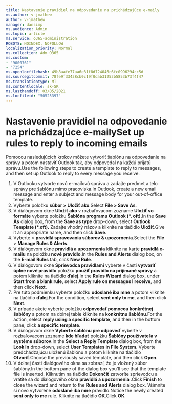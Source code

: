```yaml
---
title: Nastavenie pravidiel na odpovedanie na prichádzajúce e-maily
ms.author: v-jmathew
author: v-jmathew
manager: dansimp
ms.audience: Admin
ms.topic: article
ms.service: o365-administration
ROBOTS: NOINDEX, NOFOLLOW
localization_priority: Normal
ms.collection: Adm_O365
ms.custom:
- "9000761"
- "7254"
ms.openlocfilehash: 49b8aafe77aa6e31f8d724046c6fc0996294cc5d
ms.sourcegitcommit: 78fe9f33438cb0c19f0dab31253b5853b73f4f47
ms.translationtype: MT
ms.contentlocale: sk-SK
ms.lasthandoff: 03/05/2021
ms.locfileid: "50525397"
---
```

# <a name="set-up-rules-to-reply-to-incoming-emails"></a><span data-ttu-id="53fb9-102">Nastavenie pravidiel na odpovedanie na prichádzajúce e-maily</span><span class="sxs-lookup"><span data-stu-id="53fb9-102">Set up rules to reply to incoming emails</span></span>

<span data-ttu-id="53fb9-103">Pomocou nasledujúcich krokov môžete vytvoriť šablónu na odpovedanie na správy a potom nastaviť Outlook tak, aby odpovedal na každú prijatú správu.</span><span class="sxs-lookup"><span data-stu-id="53fb9-103">Use the following steps to create a template to reply to messages, and then set up Outlook to reply to every message you receive.</span></span>

1. <span data-ttu-id="53fb9-104">V Outlooku vytvorte novú e-mailovú správu a zadajte predmet a telo správy pre šablónu mimo pracoviska.</span><span class="sxs-lookup"><span data-stu-id="53fb9-104">In Outlook, create a new email message and enter a subject and message body for your out-of-office template.</span></span>
2. <span data-ttu-id="53fb9-105">Vyberte položku **súbor > Uložiť ako**.</span><span class="sxs-lookup"><span data-stu-id="53fb9-105">Select **File > Save As**.</span></span>
3. <span data-ttu-id="53fb9-106">V dialógovom okne **Uložiť ako** v rozbaľovacom zozname **Uložiť vo formáte** vyberte položku **Šablóna programu Outlook (\*. oft).**</span><span class="sxs-lookup"><span data-stu-id="53fb9-106">In the **Save As** dialog box, from the **Save as type** drop-down, select **Outlook Template (\*.oft).**</span></span> <span data-ttu-id="53fb9-107">Zadajte vhodný názov a kliknite na tlačidlo **Uložiť**.</span><span class="sxs-lookup"><span data-stu-id="53fb9-107">Give it an appropriate name, and then click **Save**.</span></span>
4. <span data-ttu-id="53fb9-108">Vyberte   >  **pravidlá spravovania súborov & upozornenia**.</span><span class="sxs-lookup"><span data-stu-id="53fb9-108">Select the **File** > **Manage Rules & Alerts**.</span></span>
5. <span data-ttu-id="53fb9-109">V dialógovom okne **pravidlá a upozornenia** kliknite na karte **pravidlá e-mailu** na položku **nové pravidlo**.</span><span class="sxs-lookup"><span data-stu-id="53fb9-109">In the **Rules and Alerts** dialog box, on the **E-mail Rules** tab, click **New Rule**.</span></span>
6. <span data-ttu-id="53fb9-110">V dialógovom okne **Sprievodca pravidlami** vyberte v časti **vytvoriť úplne nové pravidlo** položku **použiť pravidlo na prijímané správy** a potom kliknite na tlačidlo **ďalej**.</span><span class="sxs-lookup"><span data-stu-id="53fb9-110">In the **Rules Wizard** dialog box, under **Start from a blank rule**, select **Apply rule on messages I receive**, and then click **Next**.</span></span>
7. <span data-ttu-id="53fb9-111">Pre túto podmienku vyberte položku **odoslané iba mne** a potom kliknite na tlačidlo **ďalej**.</span><span class="sxs-lookup"><span data-stu-id="53fb9-111">For the condition, select **sent only to me**, and then click **Next**.</span></span>
8. <span data-ttu-id="53fb9-112">V prípade akcie vyberte položku **odpovedať pomocou konkrétnej šablóny** a potom na dolnej table kliknite na **konkrétnu šablónu**.</span><span class="sxs-lookup"><span data-stu-id="53fb9-112">For the action, select **reply using a specific template**, and then in the bottom pane, click **a specific template**.</span></span>
9. <span data-ttu-id="53fb9-113">V dialógovom okne **Vyberte šablónu pre odpoveď** vyberte v rozbaľovacom zozname **kde hľadať** položku **Šablóny používateľa v systéme súborov**.</span><span class="sxs-lookup"><span data-stu-id="53fb9-113">In the **Select a Reply Template** dialog box, from the **Look In** drop-down, select **User Templates in File System**.</span></span> <span data-ttu-id="53fb9-114">Vyberte predchádzajúcu uloženú šablónu a potom kliknite na tlačidlo **Otvoriť**.</span><span class="sxs-lookup"><span data-stu-id="53fb9-114">Choose the previously saved template, and then click **Open**.</span></span>
10. <span data-ttu-id="53fb9-115">V dolnej časti dialógového okna sa zobrazí, že je vložený súbor šablóny.</span><span class="sxs-lookup"><span data-stu-id="53fb9-115">In the bottom pane of the dialog box you'll see that the template file is inserted.</span></span> <span data-ttu-id="53fb9-116">Kliknutím na tlačidlo **Dokončiť** zatvoríte sprievodcu a vrátite sa do dialógového okna **pravidlá a upozornenia** .</span><span class="sxs-lookup"><span data-stu-id="53fb9-116">Click **Finish** to close the wizard and return to the **Rules and Alerts** dialog box.</span></span> <span data-ttu-id="53fb9-117">Všimnite si novo vytvorené **odoslané iba mne** pravidlo.</span><span class="sxs-lookup"><span data-stu-id="53fb9-117">Notice the newly created **sent only to me** rule.</span></span> <span data-ttu-id="53fb9-118">Kliknite na tlačidlo **OK**.</span><span class="sxs-lookup"><span data-stu-id="53fb9-118">Click **OK**.</span></span>
